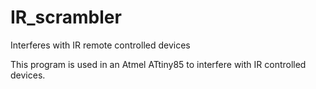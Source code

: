 # IR_scrambler
Interferes with IR remote controlled devices

This program is used in an Atmel ATtiny85 to interfere with IR controlled devices.

